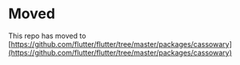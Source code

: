 # Moved

This repo has moved to [https://github.com/flutter/flutter/tree/master/packages/cassowary](https://github.com/flutter/flutter/tree/master/packages/cassowary)
